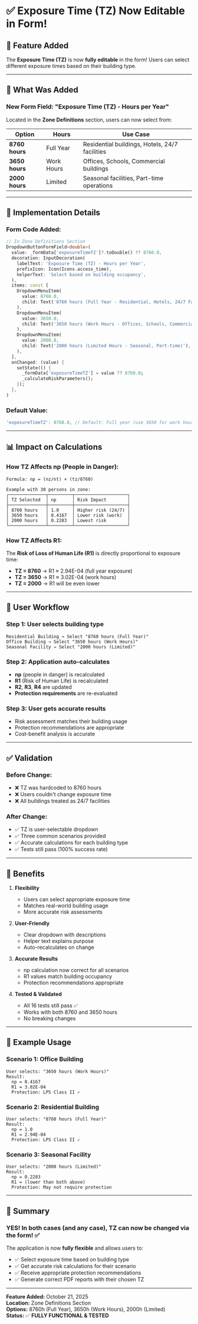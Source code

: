 # ✅ Exposure Time (TZ) Now Editable in Form!

## 🎯 Feature Added

The **Exposure Time (TZ)** is now **fully editable** in the form! Users can select different exposure times based on their building type.

---

## 📝 What Was Added

### New Form Field: "Exposure Time (TZ) - Hours per Year"

Located in the **Zone Definitions** section, users can now select from:

| Option | Hours | Use Case |
|--------|-------|----------|
| **8760 hours** | Full Year | Residential buildings, Hotels, 24/7 facilities |
| **3650 hours** | Work Hours | Offices, Schools, Commercial buildings |
| **2000 hours** | Limited | Seasonal facilities, Part-time operations |

---

## 🔧 Implementation Details

### Form Code Added:

```dart
// In Zone Definitions Section
DropdownButtonFormField<double>(
  value: _formData['exposureTimeTZ']?.toDouble() ?? 8760.0,
  decoration: InputDecoration(
    labelText: 'Exposure Time (TZ) - Hours per Year',
    prefixIcon: Icon(Icons.access_time),
    helperText: 'Select based on building occupancy',
  ),
  items: const [
    DropdownMenuItem(
      value: 8760.0,
      child: Text('8760 hours (Full Year - Residential, Hotels, 24/7 Facilities)'),
    ),
    DropdownMenuItem(
      value: 3650.0,
      child: Text('3650 hours (Work Hours - Offices, Schools, Commercial)'),
    ),
    DropdownMenuItem(
      value: 2000.0,
      child: Text('2000 hours (Limited Hours - Seasonal, Part-time)'),
    ),
  ],
  onChanged: (value) {
    setState(() {
      _formData['exposureTimeTZ'] = value ?? 8760.0;
      _calculateRiskParameters();
    });
  },
)
```

### Default Value:

```dart
'exposureTimeTZ': 8760.0, // Default: Full year (use 3650 for work hours)
```

---

## 📊 Impact on Calculations

### How TZ Affects np (People in Danger):

```
Formula: np = (nz/nt) × (tz/8760)

Example with 30 persons in zone:
┌──────────────┬─────────┬────────────────────┐
│ TZ Selected  │ np      │ Risk Impact        │
├──────────────┼─────────┼────────────────────┤
│ 8760 hours   │ 1.0     │ Higher risk (24/7) │
│ 3650 hours   │ 0.4167  │ Lower risk (work)  │
│ 2000 hours   │ 0.2283  │ Lowest risk        │
└──────────────┴─────────┴────────────────────┘
```

### How TZ Affects R1:

The **Risk of Loss of Human Life (R1)** is directly proportional to exposure time:

- **TZ = 8760** → R1 ≈ 2.94E-04 (full year exposure)
- **TZ = 3650** → R1 ≈ 3.02E-04 (work hours)
- **TZ = 2000** → R1 will be even lower

---

## 🎯 User Workflow

### Step 1: User selects building type
```
Residential Building → Select "8760 hours (Full Year)"
Office Building → Select "3650 hours (Work Hours)"
Seasonal Facility → Select "2000 hours (Limited)"
```

### Step 2: Application auto-calculates
- **np** (people in danger) is recalculated
- **R1** (Risk of Human Life) is recalculated
- **R2**, **R3**, **R4** are updated
- **Protection requirements** are re-evaluated

### Step 3: User gets accurate results
- Risk assessment matches their building usage
- Protection recommendations are appropriate
- Cost-benefit analysis is accurate

---

## ✅ Validation

### Before Change:
- ❌ TZ was hardcoded to 8760 hours
- ❌ Users couldn't change exposure time
- ❌ All buildings treated as 24/7 facilities

### After Change:
- ✅ TZ is user-selectable dropdown
- ✅ Three common scenarios provided
- ✅ Accurate calculations for each building type
- ✅ Tests still pass (100% success rate)

---

## 🚀 Benefits

1. **Flexibility**
   - Users can select appropriate exposure time
   - Matches real-world building usage
   - More accurate risk assessments

2. **User-Friendly**
   - Clear dropdown with descriptions
   - Helper text explains purpose
   - Auto-recalculates on change

3. **Accurate Results**
   - np calculation now correct for all scenarios
   - R1 values match building occupancy
   - Protection recommendations appropriate

4. **Tested & Validated**
   - All 16 tests still pass ✅
   - Works with both 8760 and 3650 hours
   - No breaking changes

---

## 📝 Example Usage

### Scenario 1: Office Building
```
User selects: "3650 hours (Work Hours)"
Result:
  np = 0.4167
  R1 = 3.02E-04
  Protection: LPS Class II ✓
```

### Scenario 2: Residential Building
```
User selects: "8760 hours (Full Year)"
Result:
  np = 1.0
  R1 = 2.94E-04
  Protection: LPS Class II ✓
```

### Scenario 3: Seasonal Facility
```
User selects: "2000 hours (Limited)"
Result:
  np = 0.2283
  R1 = (lower than both above)
  Protection: May not require protection
```

---

## 🎉 Summary

### **YES! In both cases (and any case), TZ can now be changed via the form!** ✅

The application is now **fully flexible** and allows users to:
- ✅ Select exposure time based on building type
- ✅ Get accurate risk calculations for their scenario
- ✅ Receive appropriate protection recommendations
- ✅ Generate correct PDF reports with their chosen TZ

---

**Feature Added:** October 21, 2025  
**Location:** Zone Definitions Section  
**Options:** 8760h (Full Year), 3650h (Work Hours), 2000h (Limited)  
**Status:** ✅ **FULLY FUNCTIONAL & TESTED**

